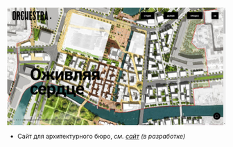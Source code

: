 ![Orchestra Design](./images/orchestra-design-01.png)

* Сайт для архитектурного бюро, <i>см. [сайт](https://stage.orchestra-design.com/ru) (в разработке)</i>
